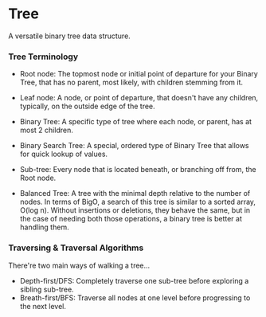 # Tree
A versatile binary tree data structure.

### Tree Terminology
- Root node: The topmost node or initial point of departure for your Binary Tree, that has no parent, most likely, with children stemming from it.

- Leaf node: A node, or point of departure, that doesn't have any children, typically, on the outside edge of the tree.

- Binary Tree: A specific type of tree where each node, or parent, has at most 2 children.

- Binary Search Tree: A special, ordered type of Binary Tree that allows for quick lookup of values.

- Sub-tree: Every node that is located beneath, or branching off from, the Root node.

- Balanced Tree: A tree with the minimal depth relative to the number of nodes. In terms of BigO, a search of this tree is similar to a sorted array, O(log n). Without insertions or deletions, they behave the same, but in the case of needing both those operations, a binary tree is better at handling them.

### Traversing & Traversal Algorithms

There're two main ways of walking a tree...
- Depth-first/DFS: Completely traverse one sub-tree before exploring a sibling sub-tree.
- Breath-first/BFS: Traverse all nodes at one level before progressing to the next level.
